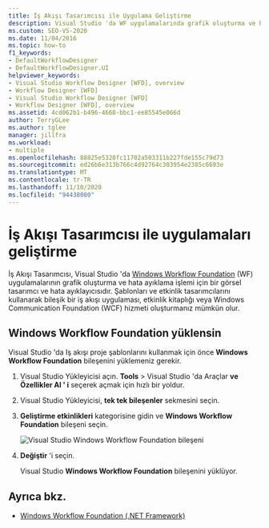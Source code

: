 ```yaml
---
title: İş Akışı Tasarımcısı ile Uygulama Geliştirme
description: Visual Studio 'da WF uygulamalarında grafik oluşturma ve hata ayıklama için kullanabileceğiniz İş Akışı Tasarımcısı ile uygulama geliştirmeyi öğrenin.
ms.custom: SEO-VS-2020
ms.date: 11/04/2016
ms.topic: how-to
f1_keywords:
- DefaultWorkflowDesigner
- DefaultWorkflowDesigner.UI
helpviewer_keywords:
- Visual Studio Workflow Designer [WFD], overview
- Workflow Designer [WFD]
- Visual Studio Workflow Designer [WFD]
- Workflow Designer [WFD], overview
ms.assetid: 4cd062b1-b496-4668-bbc1-ee85545e066d
author: TerryGLee
ms.author: tglee
manager: jillfra
ms.workload:
- multiple
ms.openlocfilehash: 88825e5328fc11702a503311b227fde155c79d73
ms.sourcegitcommit: ed26b6e313b766c4d92764c303954e2385c6693e
ms.translationtype: MT
ms.contentlocale: tr-TR
ms.lasthandoff: 11/10/2020
ms.locfileid: "94438080"
---
```

# <a name="develop-apps-with-the-workflow-designer"></a>İş Akışı Tasarımcısı ile uygulamaları geliştirme

İş Akışı Tasarımcısı, Visual Studio 'da [Windows Workflow Foundation](/dotnet/framework/windows-workflow-foundation/index) (WF) uygulamalarının grafik oluşturma ve hata ayıklama işlemi için bir görsel tasarımcı ve hata ayıklayıcısıdır. Şablonları ve etkinlik tasarımcılarını kullanarak bileşik bir iş akışı uygulaması, etkinlik kitaplığı veya Windows Communication Foundation (WCF) hizmeti oluşturmanız mümkün olur.

## <a name="install-windows-workflow-foundation"></a>Windows Workflow Foundation yüklensin

Visual Studio 'da Iş akışı proje şablonlarını kullanmak için önce **Windows Workflow Foundation** bileşenini yüklemeniz gerekir.

1. Visual Studio Yükleyicisi açın. **Tools**  >  Visual Studio 'da Araçlar **ve Özellikler Al ' i** seçerek açmak için hızlı bir yoldur.

1. Visual Studio Yükleyicisi, **tek tek bileşenler** sekmesini seçin.

1. **Geliştirme etkinlikleri** kategorisine gidin ve **Windows Workflow Foundation** bileşeni seçin.

   ![Visual Studio Windows Workflow Foundation bileşeni](media/windows-workflow-foundation-component.png)

1. **Değiştir** 'i seçin.

   Visual Studio **Windows Workflow Foundation** bileşenini yüklüyor.

## <a name="see-also"></a>Ayrıca bkz.

- [Windows Workflow Foundation (.NET Framework)](/dotnet/framework/windows-workflow-foundation/index)
